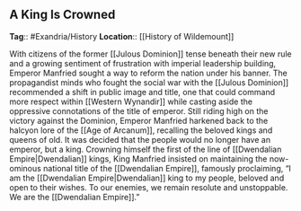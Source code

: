 ## A King Is Crowned
**Tag**:: #Exandria/History
**Location**:: [[History of Wildemount]]

With citizens of the former [[Julous Dominion]] tense beneath their new rule and a growing sentiment of frustration with imperial leadership building, Emperor Manfried sought a way to reform the nation under his banner. The propagandist minds who fought the social war with the [[Julous Dominion]] recommended a shift in public image and title, one that could command more respect within [[Western Wynandir]] while casting aside the oppressive connotations of the title of emperor. Still riding high on the victory against the Dominion, Emperor Manfried harkened back to the halcyon lore of the [[Age of Arcanum]], recalling the beloved kings and queens of old. It was decided that the people would no longer have an emperor, but a king. Crowning himself the first of the line of [[Dwendalian Empire|Dwendalian]] kings, King Manfried insisted on maintaining the now-ominous national title of the [[Dwendalian Empire]], famously proclaiming, “I am the [[Dwendalian Empire|Dwendalian]] king to my people, beloved and open to their wishes. To our enemies, we remain resolute and unstoppable. We are the [[Dwendalian Empire]].”